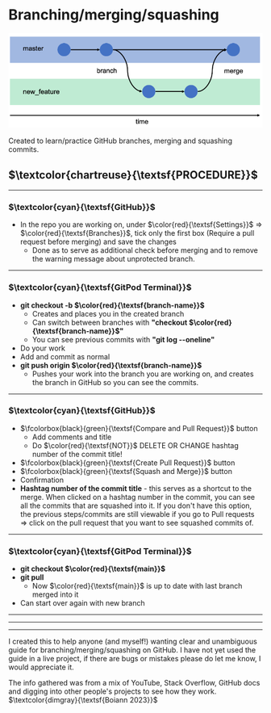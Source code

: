 # Branching/merging/squashing

![Branching](/img_asset/Screenshot%202023-04-12%20113612.png)

Created to learn/practice GitHub branches, merging and squashing commits.

## $\textcolor{chartreuse}{\textsf{PROCEDURE}}$
<hr>

### $\textcolor{cyan}{\textsf{GitHub}}$
* In the repo you are working on, under $\color{red}{\textsf{Settings}}$
 =>  $\color{red}{\textsf{Branches}}$, tick only the first box (Require a pull request before merging) and save the changes
  * Done as to serve as additional check before merging and to remove the warning message about unprotected branch.
<hr>

### $\textcolor{cyan}{\textsf{GitPod Terminal}}$
* **git checkout -b $\color{red}{\textsf{branch-name}}$**
  * Creates and places you in the created branch
  * Can switch between branches with **"checkout $\color{red}{\textsf{branch-name}}$"**
  * You can see previous commits with **"git log --oneline"**
* Do your work
* Add and commit as normal
* **git push origin $\color{red}{\textsf{branch-name}}$**
  * Pushes your work into the branch you are working on, and creates the branch in GitHub so you can see the commits.
<hr>

### $\textcolor{cyan}{\textsf{GitHub}}$
* $\fcolorbox{black}{green}{\textsf{Compare and Pull Request}}$ button
  * Add comments and title
  * Do $\color{red}{\textsf{NOT}}$ DELETE OR CHANGE hashtag number of the commit title!
* $\fcolorbox{black}{green}{\textsf{Create Pull Request}}$ button
* $\fcolorbox{black}{green}{\textsf{Squash and Merge}}$ button
* Confirmation
* **Hashtag number of the commit title** - this serves as a shortcut to the merge. When clicked on a hashtag number in the commit, you can see all the commits that are squashed into it. If you don't have this option, the previous steps/commits are still viewable if you go to Pull requests => click on the pull request that you want to see squashed commits of.
<hr>

### $\textcolor{cyan}{\textsf{GitPod Terminal}}$
* **git checkout $\color{red}{\textsf{main}}$**
* **git pull** 
  * Now $\color{red}{\textsf{main}}$ is up to date with last branch merged into it
* Can start over again with new branch
<hr>
<hr>
<hr>

I created this to help anyone (and myself!) wanting clear and unambiguous guide for branching/merging/squashing on GitHub.
I have not yet used the guide in a live project, if there are bugs or mistakes please do let me know, I would appreciate it.

The info gathered was from a mix of YouTube, Stack Overflow, GitHub docs and digging into other people's projects to see how they work.<br>
$\textcolor{dimgray}{\textsf{Boiann 2023}}$
